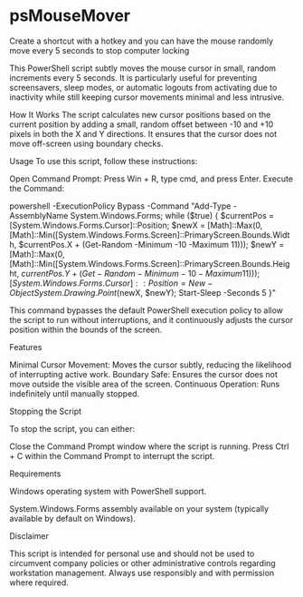 # psMouseMover
Create a shortcut with a hotkey and you can have the mouse randomly move every 5 seconds to stop computer locking

This PowerShell script subtly moves the mouse cursor in small, random increments every 5 seconds. It is particularly useful for preventing screensavers, sleep modes, or automatic logouts from activating due to inactivity while still keeping cursor movements minimal and less intrusive.

How It Works
The script calculates new cursor positions based on the current position by adding a small, random offset between -10 and +10 pixels in both the X and Y directions. It ensures that the cursor does not move off-screen using boundary checks.

Usage
To use this script, follow these instructions:

Open Command Prompt: Press Win + R, type cmd, and press Enter.
Execute the Command:

powershell -ExecutionPolicy Bypass -Command "Add-Type -AssemblyName System.Windows.Forms; while ($true) { $currentPos = [System.Windows.Forms.Cursor]::Position; $newX = [Math]::Max(0, [Math]::Min([System.Windows.Forms.Screen]::PrimaryScreen.Bounds.Width, $currentPos.X + (Get-Random -Minimum -10 -Maximum 11))); $newY = [Math]::Max(0, [Math]::Min([System.Windows.Forms.Screen]::PrimaryScreen.Bounds.Height, $currentPos.Y + (Get-Random -Minimum -10 -Maximum 11))); [System.Windows.Forms.Cursor]::Position = New-Object System.Drawing.Point($newX, $newY); Start-Sleep -Seconds 5 }"

This command bypasses the default PowerShell execution policy to allow the script to run without interruptions, and it continuously adjusts the cursor position within the bounds of the screen.

Features

Minimal Cursor Movement: Moves the cursor subtly, reducing the likelihood of interrupting active work.
Boundary Safe: Ensures the cursor does not move outside the visible area of the screen.
Continuous Operation: Runs indefinitely until manually stopped.

Stopping the Script

To stop the script, you can either:

Close the Command Prompt window where the script is running.
Press Ctrl + C within the Command Prompt to interrupt the script.

Requirements

Windows operating system with PowerShell support.

System.Windows.Forms assembly available on your system (typically available by default on Windows).

Disclaimer

This script is intended for personal use and should not be used to circumvent company policies or other administrative controls regarding workstation management. Always use responsibly and with permission where required.

